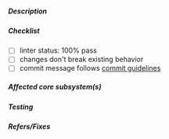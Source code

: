 <!--
  Thank you for your pull request. Please provide a description above and review
  the requirements below.

  Contributors guide: https://github.com/yjkimjunior/CodaReact/blob/contributing/CONTRIBUTING.md
-->

##### Description

<!-- A description on what this PR aims to solve -->

##### Checklist

<!-- Remove items that do not apply. For completed items, change [ ] to [x]. -->

- [ ] linter status: 100% pass
- [ ] changes don't break existing behavior
- [ ] commit message follows [commit guidelines](https://github.com/gitcoinco/web/blob/master/docs/CONTRIBUTING.md#step-4-commit)

##### Affected core subsystem(s)

<!-- Provide affected core subsystem(s) (like doc, ui, crypto, etc). -->

##### Testing

<!-- Why should the PR reviewer trust that this change doesn't break anything? How have you tested this change? -->

##### Refers/Fixes

<!--
  Link to an issue if applicable. For example:
  If your PR fixes an issue  -> Fixes: #102
  If your PR refers an issue -> Refs: #101
-->
